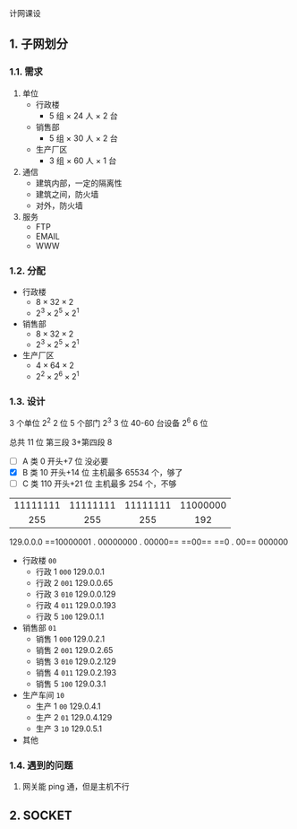 计网课设

## 1. 子网划分

### 1.1. 需求

1. 单位
   - 行政楼
     - 5 组 $\times$ 24 人 $\times$ 2 台
   - 销售部
     - 5 组 $\times$ 30 人 $\times$ 2 台
   - 生产厂区
     - 3 组 $\times$ 60 人 $\times$ 1 台
2. 通信
   - 建筑内部，一定的隔离性
   - 建筑之间，防火墙
   - 对外，防火墙
3. 服务
   - FTP
   - EMAIL
   - WWW

### 1.2. 分配

- 行政楼
  - $8 \times 32 \times 2$
  - $2^3 \times 2^5 \times 2^1$
- 销售部
  - $8 \times 32 \times 2$
  - $2^3 \times 2^5 \times 2^1$
- 生产厂区
  - $4 \times 64 \times 2$
  - $2^2 \times 2^6 \times 2^1$

### 1.3. 设计

3 个单位 $2^2$ 2 位
5 个部门 $2^3$ 3 位
40-60 台设备 $2^6$ 6 位

总共 11 位 第三段 3+第四段 8

- [ ] A 类 0 开头+7 位
      没必要
- [x] B 类 10 开头+14 位
      主机最多 65534 个，够了
- [ ] C 类 110 开头+21 位
      主机最多 254 个，不够

|          |          |          |          |
| :------: | :------: | :------: | :------: |
| 11111111 | 11111111 | 11111111 | 11000000 |
|   255    |   255    |   255    |   192    |

129.0.0.0
==10000001 . 00000000 . 00000== ==00== ==0 . 00== 000000

- 行政楼 `00`
  - 行政 1 `000` 129.0.0.1
  - 行政 2 `001` 129.0.0.65
  - 行政 3 `010` 129.0.0.129
  - 行政 4 `011` 129.0.0.193
  - 行政 5 `100` 129.0.1.1
- 销售部 `01`
  - 销售 1 `000` 129.0.2.1
  - 销售 2 `001` 129.0.2.65
  - 销售 3 `010` 129.0.2.129
  - 销售 4 `011` 129.0.2.193
  - 销售 5 `100` 129.0.3.1
- 生产车间 `10`
  - 生产 1 `00` 129.0.4.1
  - 生产 2 `01` 129.0.4.129
  - 生产 3 `10` 129.0.5.1
- 其他

### 1.4. 遇到的问题

1. 网关能 ping 通，但是主机不行

## 2. SOCKET
